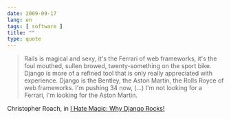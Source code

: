 ```yaml
---
date: 2009-09-17
lang: en
tags: [ software ]
title: ""
type: quote
---
```


> Rails is magical and sexy, it's the Ferrari of web frameworks, it's
> the foul mouthed, sullen browed, twenty-something on the sport bike.
> Django is more of a refined tool that is only really appreciated with
> experience. Django is the Bentley, the Aston Martin, the Rolls Royce
> of web frameworks. I'm pushing 34 now, (...) I'm not looking for a
> Ferrari, I'm looking for the Aston Martin.

Christopher Roach, in [I Hate Magic: Why Django
Rocks!](http://christopherroach.com/blog/i-hate-magic-why-django-rocks/)

